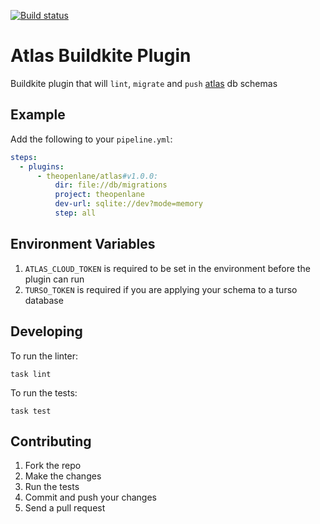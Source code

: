 [![Build status](https://badge.buildkite.com/cf752698f275643f5163411a872eefef64ff44e486f386a872.svg)](https://buildkite.com/theopenlane/atlas-buildkite-plugin)

# Atlas Buildkite Plugin

Buildkite plugin that will `lint`, `migrate` and `push` [atlas](https://atlasgo.io/cloud/) db schemas

## Example

Add the following to your `pipeline.yml`:

```yml
steps:
  - plugins:
      - theopenlane/atlas#v1.0.0:
          dir: file://db/migrations
          project: theopenlane
          dev-url: sqlite://dev?mode=memory
          step: all
```

## Environment Variables

1. `ATLAS_CLOUD_TOKEN` is required to be set in the environment before the plugin can run
1. `TURSO_TOKEN` is required if you are applying your schema to a turso database

## Developing

To run the linter:
```shell
task lint
```

To run the tests:

```shell
task test
```

## Contributing

1. Fork the repo
2. Make the changes
3. Run the tests
4. Commit and push your changes
5. Send a pull request

